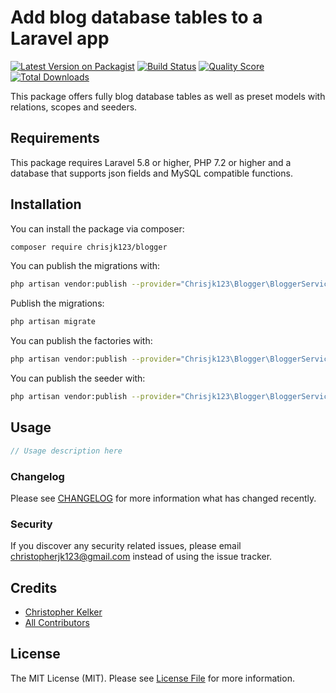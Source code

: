 # Add blog database tables to a Laravel app

[![Latest Version on Packagist](https://img.shields.io/packagist/v/chrisjk123/blogger.svg?style=flat-square)](https://packagist.org/packages/chrisjk123/blogger)
[![Build Status](https://img.shields.io/travis/chrisjk123/blogger/master.svg?style=flat-square)](https://travis-ci.org/chrisjk123/blogger)
[![Quality Score](https://img.shields.io/scrutinizer/g/chrisjk123/blogger.svg?style=flat-square)](https://scrutinizer-ci.com/g/chrisjk123/blogger)
[![Total Downloads](https://img.shields.io/packagist/dt/chrisjk123/blogger.svg?style=flat-square)](https://packagist.org/packages/chrisjk123/blogger)


This package offers fully blog database tables as well as preset models with relations, scopes and seeders.

## Requirements

This package requires Laravel 5.8 or higher, PHP 7.2 or higher and a database that supports json fields and MySQL compatible functions.

## Installation

You can install the package via composer:

```bash
composer require chrisjk123/blogger
```

You can publish the migrations with:

```bash
php artisan vendor:publish --provider="Chrisjk123\Blogger\BloggerServiceProvider" --tag="migrations"
```

Publish the migrations:

```bash
php artisan migrate
```

You can publish the factories with:

```bash
php artisan vendor:publish --provider="Chrisjk123\Blogger\BloggerServiceProvider" --tag="factories"
```

You can publish the seeder with:

```bash
php artisan vendor:publish --provider="Chrisjk123\Blogger\BloggerServiceProvider" --tag="seeders"
```

## Usage

``` php
// Usage description here
```
### Changelog

Please see [CHANGELOG](CHANGELOG.md) for more information what has changed recently.

### Security

If you discover any security related issues, please email christopherjk123@gmail.com instead of using the issue tracker.

## Credits

- [Christopher Kelker](https://github.com/chrisjk123)
- [All Contributors](../../contributors)

## License

The MIT License (MIT). Please see [License File](LICENSE.md) for more information.
